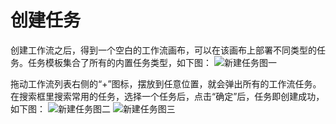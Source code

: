 # 创建任务
创建工作流之后，得到一个空白的工作流画布，可以在该画布上部署不同类型的任务。任务模板集合了所有的内置任务类型，如下图：
![新建任务图一](//mc.qcloudimg.com/static/img/da70866108b32088bf4f1807a494661b/image.png)

拖动工作流列表右侧的“+”图标，摆放到任意位置，就会弹出所有的工作流任务。在搜索框里搜索常用的任务，选择一个任务后，点击“确定”后，任务即创建成功，如下图：
![新建任务图二](//mc.qcloudimg.com/static/img/2d258f47588fe66036a1e084b715a637/image.png)
![新建任务图三](//mc.qcloudimg.com/static/img/bd979822357c0d7b857d9bbd264e9182/image.png)
